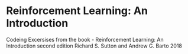 # Reinforcement Learning: An Introduction
 Codeing Excersises from the book -  Reinforcement Learning: An Introduction second edition Richard S. Sutton and Andrew G. Barto 2018
